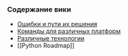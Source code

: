 ### Содержание вики

- [Ошибки и пути их решения](===Errors.md)
- [Команды для различных платформ](===Commands)
- [Различные технологии](===Stack.md)
- [[Python Roadmap]]

